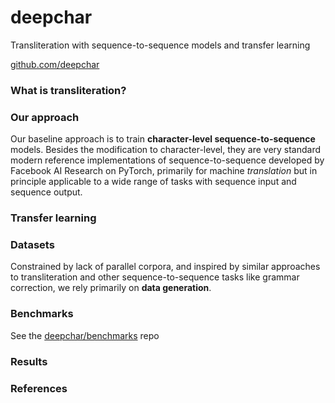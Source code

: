 # deepchar

Transliteration with sequence-to-sequence models and transfer learning

[github.com/deepchar](https://github.com/deepchar)

### What is transliteration?

### Our approach

Our baseline approach is to train **character-level sequence-to-sequence** models.  Besides the modification to character-level, they are very standard modern reference implementations of sequence-to-sequence developed by Facebook AI Research on PyTorch, primarily for machine *translation* but in principle applicable to a wide range of tasks with sequence input and sequence output.

### Transfer learning

### Datasets

Constrained by lack of parallel corpora, and inspired by similar approaches to transliteration and other sequence-to-sequence tasks like grammar correction, we rely primarily on **data generation**.

### Benchmarks

See the [deepchar/benchmarks](https://github.com/deepchar/benchmarks) repo

### Results

### References

